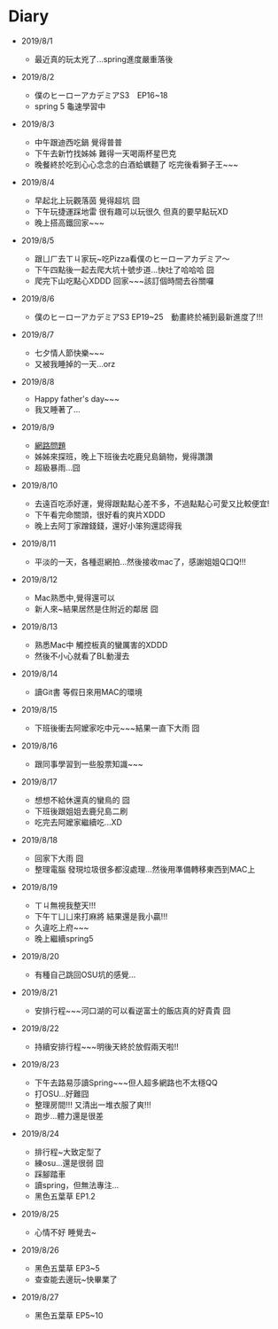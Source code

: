 # Diary

* 2019/8/1
  * 最近真的玩太兇了...spring進度嚴重落後
  
* 2019/8/2
  * 僕のヒーローアカデミアS3　EP16~18
  * spring 5 龜速學習中

* 2019/8/3
  * 中午跟迪西吃鍋 覺得普普
  * 下午去新竹找姊姊 難得一天喝兩杯星巴克
  * 晚餐終於吃到心心念念的白酒蛤蠣麵了 吃完後看獅子王~~~
  
* 2019/8/4
  * 早起北上玩觀落茵 覺得超坑 囧
  * 下午玩捷運踩地雷 很有趣可以玩很久 但真的要早點玩XD
  * 晚上搭高鐵回家~~~
  
* 2019/8/5
  * 跟ㄩㄏ去ㄒㄐ家玩~吃Pizza看僕のヒーローアカデミア～
  * 下午四點後一起去爬大坑十號步道...快吐了哈哈哈 囧
  * 爬完下山吃點心XDDD 回家~~~該訂個時間去谷關囉
  
* 2019/8/6
  * 僕のヒーローアカデミアS3 EP19~25　動畫終於補到最新進度了!!!
  
* 2019/8/7
  * 七夕情人節快樂~~~
  * 又被我睡掉的一天...orz
  
* 2019/8/8
  * Happy father's day~~~
  * 我又睡著了...
  
* 2019/8/9
  * [網路問題](https://m.gamer.com.tw/forum/C.php?bsn=60030&snA=522312)
  * 姊姊來探班，晚上下班後去吃鹿兒島鍋物，覺得讚讚
  * 超級暴雨...囧
  
* 2019/8/10
  * 去遠百吃添好運，覺得跟點點心差不多，不過點點心可愛又比較便宜!
  * 下午看完命關頭，很好看的爽片XDDD
  * 晚上去阿丁家蹭錢錢，還好小笨狗還認得我

* 2019/8/11
  * 平淡的一天，各種逛網拍...然後接收mac了，感謝姐姐Q口Q!!!
  
* 2019/8/12
  * Mac熟悉中,覺得還可以
  * 新人來~結果居然是住附近的鄰居 囧
  
* 2019/8/13
  * 熟悉Mac中 觸控板真的蠻厲害的XDDD
  * 然後不小心就看了BL動漫去
  
* 2019/8/14
  * 讀Git書 等假日來用MAC的環境
  
* 2019/8/15
  * 下班後衝去阿嬤家吃中元~~~結果一直下大雨 囧
  
* 2019/8/16
  * 跟同事學習到一些股票知識~~~
  
* 2019/8/17
  * 想想不給休還真的蠻鳥的 囧
  * 下班後跟姐姐去鹿兒島二刷
  * 吃完去阿嬤家繼續吃...XD
  
* 2019/8/18
  * 回家下大雨 囧
  * 整理電腦 發現垃圾很多都沒處理...然後用準備轉移東西到MAC上
  
* 2019/8/19
  * ㄒㄐ無視我整天!!!
  * 下午ㄒㄩㄩ來打麻將 結果還是我小贏!!!
  * 久違吃上府~~~
  * 晚上繼續spring5
  
* 2019/8/20
  * 有種自己跳回OSU坑的感覺...
  
* 2019/8/21
  * 安排行程~~~河口湖的可以看逆富士的飯店真的好貴貴 囧
  
* 2019/8/22
  * 持續安排行程~~~明後天終於放假兩天啦!! 
  
* 2019/8/23
  * 下午去路易莎讀Spring~~~但人超多網路也不太穩QQ
  * 打OSU...好難囧
  * 整理房間!!! 又清出一堆衣服了爽!!!
  * 跑步...體力還是很差
  
* 2019/8/24
  * 排行程~大致定型了
  * 練osu...還是很弱 囧
  * 踩腳踏車
  * 讀spring，但無法專注...
  * 黑色五葉草 EP1.2
  
* 2019/8/25
  * 心情不好 睡覺去~
  
* 2019/8/26
  * 黑色五葉草 EP3~5
  * 查查能去邊玩~快畢業了
  
* 2019/8/27
  * 黑色五葉草 EP5~10

